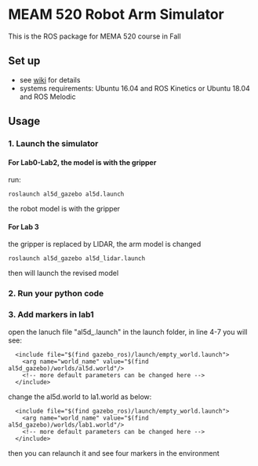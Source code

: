 # MEAM 520 Robot Arm Simulator

This is the ROS package for MEMA 520 course in Fall

## Set up

- see [wiki](https://github.com/yuwei-wu/meam520_sim/wiki) for details
- systems requirements: Ubuntu 16.04 and ROS Kinetics or Ubuntu 18.04 and ROS Melodic



## Usage

### 1. Launch the simulator


#### For Lab0-Lab2, the model is with the gripper 

run:

```
roslaunch al5d_gazebo al5d.launch
```

the robot model is with the gripper


#### For Lab 3 

the gripper is replaced by LIDAR, the arm model is changed 


```
roslaunch al5d_gazebo al5d_lidar.launch
```

then will launch the revised model

### 2. Run your python code

### 3. Add markers in lab1


open the lanuch file "al5d_.launch" in the launch folder, in line 4-7 you will see:

```
  <include file="$(find gazebo_ros)/launch/empty_world.launch">
    <arg name="world_name" value="$(find al5d_gazebo)/worlds/al5d.world"/>
    <!-- more default parameters can be changed here -->
  </include>
```

change the al5d.world to la1.world as below:


```
  <include file="$(find gazebo_ros)/launch/empty_world.launch">
    <arg name="world_name" value="$(find al5d_gazebo)/worlds/lab1.world"/>
    <!-- more default parameters can be changed here -->
  </include>
```

then you can relaunch it and see four markers in the environment




